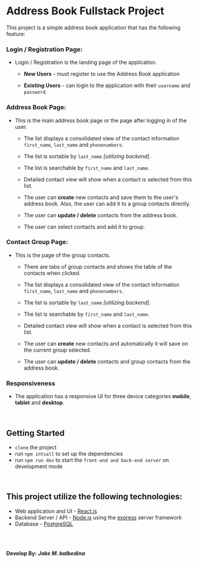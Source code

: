 <!-- # Project Summary - Fullstack Address Book

For this project you'll be crafting an Address Book application. You'll be
responsible for the user interface and its functionality, along with
implementing a backend API to persist the data to a database and authorize
users.

The set of technologies you'll be required to use are as follows

- Web application and UI - [React.js](https://reactjs.org/)
- Backend Server / API - [Node.js](https://nodejs.org) using the
  [express](https://expressjs.com/) server framework
- Database - [PostgreSQL](https://www.postgresql.org/)

This is a comprehensive test of all of you skills as a software developer,
you'll be expected to implement each specified feature to the best of your
abilities. Along with working features, attention will be paid to how you
organize your application code.

## Getting Started

`Fork` and `clone` this project.

There is no starter code for this project. Use the appropriate tools to
initialize a project and track any dependencies required to run your project.

## Design Constraints

1. You should create a responsive UI for three device categories **mobile**,
   **tablet** and **desktop**. There are no exact device requirement, but your
   design should be usable on those three device classes with their respective
   screen sizes.

   > May be a good idea to review responsive design?

2. The look and feel of the application is up to you. Feel free to use existing
   UI libraries, or design your own interface.

   > Working implementations are worth more than a pretty looking interface.

3. Your backend API should require authentication to access the address book
   functionality. You should implement your authorization and sign-in using
   [JSON Web Tokens](https://jwt.io)

## Requirements

### Login / Registration Page:

- When a user first navigates to your application they should be greeted with a
  Login / Registration page.

  - **New Users** - Should have the ability to register to use your Address Book
    application

  - **Existing Users** - Should be able to login to the application with a
    `username` and `password` combination.

  - The login form should have `username` and `password` as required fields.

  - Form field errors should be displayed to the user with a useful message.

  - If login fails, a message notifying the user of the failure should be shown.

- When registered or authenticated the user should then be directed to the main
  Address Book page.

> **Bonus Feature**: See if you can implement auto-login if a user still has a
> valid token from their last login. This would require storage of the token in
> the browser. Research browser local storage if you're implementing this
> feature.

### Address Book Page:

- This is the where a user can complete the various actions required for a
  useful Address Book application.

- **UI Requirements**:
  - **A list of saved user contacts should be displayed**:
    - This list should display a consolidated view of the contact information
      `first_name`, `last_name` and `phonenumber`.
    - The list should be sortable by `last_name`, the sorting should utilize the
      database.
    - The list should be searchable by `first_name` and `last_name`.
    - When a contact is selected from this list a detailed contact view of some
      kind should be shown. The detailed view should show all editable
      information for the selected contact.
  - **A detailed contact view**:
    - Should display all editable information about contact.
    - Have a way to edit and then save selected contact information.
  - **A way to CREATE new contacts and save them to the user's address book.**
    - Form should have appropriate validation and error messages.
  - **A way to DELETE contacts from the address book.**
    - A confirmation should be used before deleting a contact.
  - **A way for a user to logout of the application**
    - A logout should remove their authorization and redirect them to the login
      page.

> **Bonus Feature**: Create a way to add contacts to groups, and then a way to
> toggle the display of contacts in groups or just as a list.

## Database Design

We won't give you too many clues here, as it's part of the exercise but remember
to think about how the various entities relate to one another and how you would
query them. This application will most likely require the following entities.

- User - you decide the columns
- Address Book - you decide the columns
- Contact
  - first_name - \*required
  - last_name
  - home_phone
  - mobile_phone
  - work_phone
  - email
  - city
  - state_or_province
  - postal_code
  - country
- Group - \*only if implementing the bonus feature

# Finished

Submit a link to your fork of this repository to the Google Classroom assignment
related to this project. -->


# Address Book Fullstack Project

This project is a simple address book application that has the following feature:


### Login / Registration Page:

- Login / Registration is the landing page of the application.

  - **New Users** - must register to use the Address Book application

  - **Existing Users** - can login to the application with their `username` and `password`.

### Address Book Page:

- This is the main address book page or the page after logging in of the user.
  - The list displays a consolidated view of the contact information
     `first_name`, `last_name` and `phonenumbers`.

  - The list is sortable by `last_name` *[utilizing backend]*.

  - The list is searchable by `first_name` and `last_name`.

  - Detailed contact view will show when a contact is selected from this list.
  
  - The user can **create** new contacts and save them to the user's address book. Also, the user can add it to a group contacts directly.
     
  - The user can **update / delete** contacts from the address book.

  - The user can select contacts and add it to group.


### Contact Group Page:
  - This is the page of the group contacts.
    - There are tabs of group contacts and shows the table of the contacts when clicked.

    - The list displays a consolidated view of the contact information
        `first_name`, `last_name` and `phonenumbers`.

    - The list is sortable by `last_name` *[utilizing backend]*.

    - The list is searchable by `first_name` and `last_name`.

    - Detailed contact view will show when a contact is selected from this list.

    - The user can **create** new contacts and automatically it will save on the current group selected.
  
    - The user can **update / delete** contacts and group contacts from the address book.

### Responsiveness
  - The application has a responsive UI for three device categories **mobile**, **tablet** and **desktop**.

<br />

## Getting Started
 - `clone` the project
 - run `npm intsall` to set up the dependencies 
 - run `npm run dev` to start the `front-end and back-end server` on development mode

<br />

## This project utilize the following technologies:

- Web application and UI - [React.js](https://reactjs.org/)
- Backend Server / API - [Node.js](https://nodejs.org) using the
  [express](https://expressjs.com/) server framework
- Database - [PostgreSQL](https://www.postgresql.org/)

<br /><br />

**Develop By:** ***Jake M. balbedina***